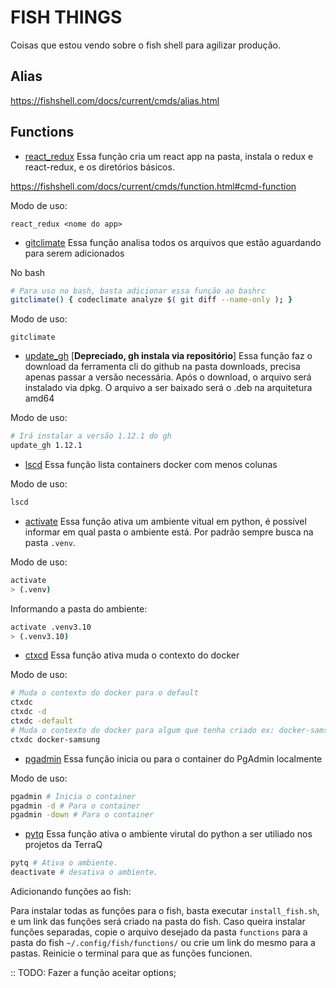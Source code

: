 # FISH THINGS

Coisas que estou vendo sobre o fish shell para agilizar produção.

## Alias

https://fishshell.com/docs/current/cmds/alias.html

## Functions

- [react_redux](functions/react_redux.fish)
  Essa função cria um react app na pasta, instala o redux e react-redux, e os diretórios básicos.

https://fishshell.com/docs/current/cmds/function.html#cmd-function

Modo de uso:

  `react_redux <nome do app>`

- [gitclimate](./functions/gitclimate.fish)
  Essa função analisa todos os arquivos que estão aguardando para serem adicionados

No bash

```bash
# Para uso no bash, basta adicionar essa função ao bashrc
gitclimate() { codeclimate analyze $( git diff --name-only ); }
```

Modo de uso:

  `gitclimate`

- [update_gh](./functions/update_gh.fish) [**Depreciado, gh instala via repositório**]
  Essa função faz o download da ferramenta cli do github na pasta downloads, precisa apenas passar a versão necessária.
Após o download, o arquivo será instalado via dpkg.
O arquivo a ser baixado será o .deb na arquitetura amd64

Modo de uso:

  ```bash
  # Irá instalar a versão 1.12.1 do gh
  update_gh 1.12.1
  ````

- [lscd](./functions/lscd.fish)
  Essa função lista containers docker com menos colunas

Modo de uso:

```bash
lscd
```

- [activate](./functions/activate.fish)
  Essa função ativa um ambiente vitual em python, é possível informar em qual pasta o ambiente está.
  Por padrão sempre busca na pasta `.venv`.

Modo de uso:

```bash
activate
> (.venv)
```

Informando a pasta do ambiente:

```bash
activate .venv3.10
> (.venv3.10)
```

- [ctxcd](./functions/ctxdc.fish)
  Essa função ativa muda o contexto do docker

Modo de uso:

```bash
# Muda o contexto do docker para o default
ctxdc
ctxdc -d
ctxdc -default
# Muda o contexto do docker para algum que tenha criado ex: docker-samsung
ctxdc docker-samsung
```

- [pgadmin](./functions/pgadmin.fish)
  Essa função inicia ou para o container do PgAdmin localmente

Modo de uso:

```bash
pgadmin # Inicia o container
pgadmin -d # Para o container
pgadmin -down # Para o container
```

- [pytq](./functions/pytq.fish)
  Essa função ativa o ambiente virutal do python a ser utiliado nos projetos da TerraQ

```bash
pytq # Ativa o ambiente.
deactivate # desativa o ambiente.
```

Adicionando funções ao fish:

Para instalar todas as funções para o fish, basta executar `install_fish.sh`, e um link das funções será criado na pasta do fish.
Caso queira instalar funções separadas, copie o arquivo desejado da pasta `functions` para a pasta do fish `~/.config/fish/functions/` ou crie um link do mesmo para a pastas.
Reinicie o terminal para que as funções funcionen.

:: TODO: Fazer a função aceitar options;

